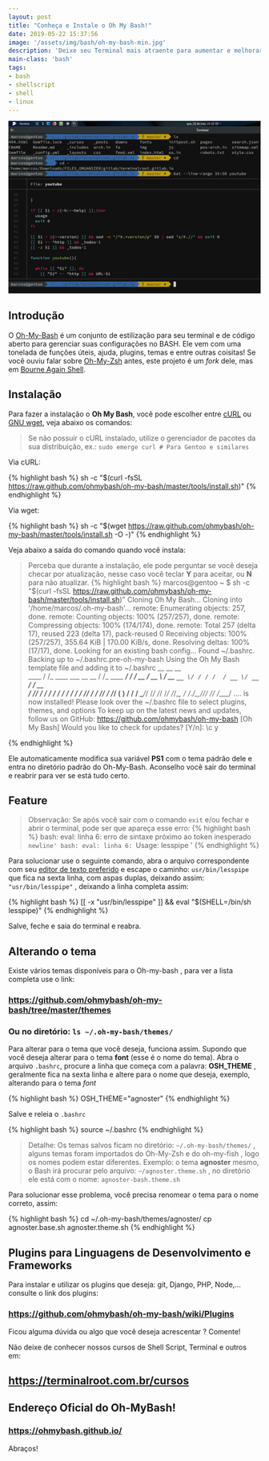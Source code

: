 ```yaml
---
layout: post
title: "Conheça e Instale o Oh My Bash!"
date: 2019-05-22 15:37:56
image: '/assets/img/bash/oh-my-bash-min.jpg'
description: 'Deixe seu Terminal mais atraente para aumentar e melhorar sua vontade de sempre utilizá-lo.'
main-class: 'bash'
tags:
- bash
- shellscript
- shell
- linux
---
```


![Conheça e Instale o Oh My Bash!](/assets/img/bash/oh-my-bash-min.jpg "Conheça e Instale o Oh My Bash!")

## Introdução
O [Oh-My-Bash](https://ohmybash.github.io/) é um conjunto de estilização para seu terminal e de código aberto para gerenciar suas configurações no BASH. Ele vem com uma tonelada de funções úteis, ajuda, plugins, temas e entre outras coisitas! Se você ouviu falar sobre [Oh-My-Zsh](https://terminalroot.com.br/2018/02/como-instalar-e-usar-o-shell-zsh-e-o-oh-my-zsh.html) antes, este projeto é um *fork* dele, mas em [Bourne Again Shell](https://terminalroot.com.br/shell).

## Instalação

Para fazer a instalação o **Oh My Bash**, você pode escolher entre [cURL](https://curl.haxx.se/) ou [GNU wget](https://www.gnu.org/software/wget/), veja abaixo os comandos:

> Se não possuir o cURL instalado, utilize o gerenciador de pacotes da sua distribuição, ex.: `sudo emerge curl # Para Gentoo e similares`

Via cURL:

{% highlight bash  %}
sh -c "$(curl -fsSL https://raw.github.com/ohmybash/oh-my-bash/master/tools/install.sh)"
{% endhighlight  %}

Via wget:

{% highlight bash  %}
sh -c "$(wget https://raw.github.com/ohmybash/oh-my-bash/master/tools/install.sh -O -)"
{% endhighlight  %}

Veja abaixo a saída do comando quando você instala:
> Perceba que durante a instalação, ele pode perguntar se você deseja checar por atualização, nesse caso você teclar **Y** para aceitar, ou **N** para não atualizar.
{% highlight bash  %}
marcos@gentoo ~ $ sh -c "$(curl -fsSL https://raw.github.com/ohmybash/oh-my-bash/master/tools/install.sh)"
Cloning Oh My Bash...
Cloning into '/home/marcos/.oh-my-bash'...
remote: Enumerating objects: 257, done.
remote: Counting objects: 100% (257/257), done.
remote: Compressing objects: 100% (174/174), done.
remote: Total 257 (delta 17), reused 223 (delta 17), pack-reused 0
Receiving objects: 100% (257/257), 355.64 KiB | 170.00 KiB/s, done.
Resolving deltas: 100% (17/17), done.
Looking for an existing bash config...
Found ~/.bashrc. Backing up to ~/.bashrc.pre-oh-my-bash
Using the Oh My Bash template file and adding it to ~/.bashrc
         __                          __               __  
  ____  / /_     ____ ___  __  __   / /_  ____ ______/ /_ 
 / __ \/ __ \   / __ `__ \/ / / /  / __ \/ __ `/ ___/ __ \
/ /_/ / / / /  / / / / / / /_/ /  / /_/ / /_/ (__  ) / / /
\____/_/ /_/  /_/ /_/ /_/\__, /  /_.___/\__,_/____/_/ /_/ 
                        /____/                            .... is now installed!
Please look over the ~/.bashrc file to select plugins, themes, and options
To keep up on the latest news and updates, follow us on GitHub: https://github.com/ohmybash/oh-my-bash
[Oh My Bash] Would you like to check for updates? [Y/n]: \c
y

{% endhighlight  %}


Ele automaticamente modifica sua variável **PS1** com o tema padrão dele e entra no diretório padrão do Oh-My-Bash. Aconselho você sair do terminal e reabrir para ver se está tudo certo.

## Feature

> Observação: Se após você sair com o comando `exit` e/ou fechar e abrir o terminal, pode ser que apareça esse erro:
{% highlight bash  %}
bash: eval: linha 6: erro de sintaxe próximo ao token inesperado `newline'
bash: eval: linha 6: `Usage: lesspipe <file>'
{% endhighlight  %}

Para solucionar use o seguinte comando, abra o arquivo correspondente com seu [editor de texto preferido](https://terminalroot.com.br/vim) e escape o caminho: `usr/bin/lesspipe` que fica na sexta linha, com aspas duplas, deixando assim: `"usr/bin/lesspipe"` , deixando a linha completa assim:

{% highlight bash  %}
[[ -x "usr/bin/lesspipe" ]] && eval "$(SHELL=/bin/sh lesspipe)"
{% endhighlight  %}

Salve, feche e saia do terminal e reabra.

## Alterando o tema

Existe vários temas disponíveis para o Oh-my-bash , para ver a lista completa use o link:

### <https://github.com/ohmybash/oh-my-bash/tree/master/themes>
### Ou no diretório: `ls ~/.oh-my-bash/themes/`

Para alterar para o tema que você deseja, funciona assim. Supondo que você deseja alterar para o tema **font** (esse é o nome do tema). Abra o arquivo `.bashrc`, procure a linha que começa com a palavra: **OSH_THEME** , geralmente fica na sexta linha e altere para o nome que deseja, exemplo, alterando para o tema *font*

{% highlight bash  %}
OSH_THEME="agnoster"
{% endhighlight  %}

Salve e releia o `.bashrc`

{% highlight bash  %}
source ~/.bashrc
{% endhighlight  %}

> Detalhe: Os temas salvos ficam no diretório: `~/.oh-my-bash/themes/` , alguns temas foram importados do Oh-My-Zsh e do oh-my-fish , logo os nomes podem estar diferentes. Exemplo: o tema **agnoster** mesmo, o Bash irá procurar pelo arquivo: `~/agnoster.theme.sh` , no diretório ele está com o nome: `agnoster-bash.theme.sh`

Para solucionar esse problema, você precisa renomear o tema para o nome correto, assim:

{% highlight bash  %}
cd ~/.oh-my-bash/themes/agnoster/
cp agnoster.base.sh agnoster.theme.sh
{% endhighlight  %}

## Plugins para Linguagens de Desenvolvimento e Frameworks

Para instalar e utilizar os plugins que deseja: git, Django, PHP, Node,... consulte o link dos plugins:

### <https://github.com/ohmybash/oh-my-bash/wiki/Plugins>

Ficou alguma dúvida ou algo que você deseja acrescentar ? Comente!

Não deixe de conhecer nossos cursos de Shell Script, Terminal e outros em:

## <https://terminalroot.com.br/cursos>

## Endereço Oficial do Oh-MyBash!
### <https://ohmybash.github.io/>

Abraços!
